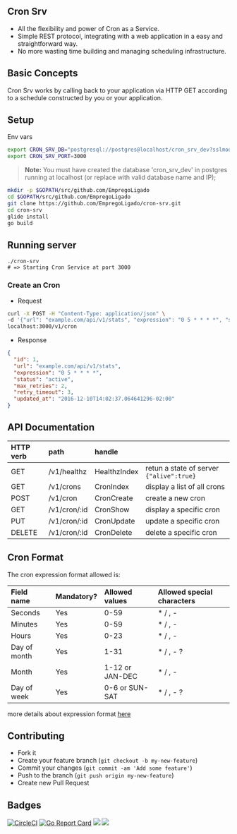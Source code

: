 ## Cron Srv

* All the flexibility and power of Cron as a Service.
* Simple REST protocol, integrating with a web application in a easy and straightforward way.
* No more wasting time building and managing scheduling infrastructure.

## Basic Concepts
Cron Srv works by calling back to your application via HTTP GET according to a schedule constructed by you or your application.

## Setup
Env vars
```bash
export CRON_SRV_DB="postgresql://postgres@localhost/cron_srv_dev?sslmode=disable"
export CRON_SRV_PORT=3000
```
> **Note:** You must have created the database 'cron_srv_dev' in postgres running at localhost (or replace with valid database name and IP);

```sh
mkdir -p $GOPATH/src/github.com/EmpregoLigado
cd $GOPATH/src/github.com/EmpregoLigado 
git clone https://github.com/EmpregoLigado/cron-srv.git
cd cron-srv
glide install
go build
```

## Running server
```
./cron-srv
# => Starting Cron Service at port 3000
```

### Create an Cron
- Request
```bash
curl -X POST -H "Content-Type: application/json" \
-d '{"url": "example.com/api/v1/stats", "expression": "0 5 * * * *", "status": "active", "max_retries": 2, "retry_timeout": 3}' \
localhost:3000/v1/cron
```

- Response
```json
{
  "id": 1,
  "url": "example.com/api/v1/stats",
  "expression": "0 5 * * * *",
  "status": "active",
  "max_retries": 2,
  "retry_timeout": 3,
  "updated_at": "2016-12-10T14:02:37.064641296-02:00"
}
```

## API Documentation
|HTTP verb|path|handle||
|:--|:--|:--|:--|
|GET|/v1/healthz|HealthzIndex|retun a state of server `{"alive":true}`|
|GET|/v1/crons|CronIndex|display a list of all crons|
|POST|/v1/cron|CronCreate|create a new cron|
|GET|/v1/cron/:id|CronShow|display a specific cron|
|PUT|/v1/cron/:id|CronUpdate|update a specific cron|
|DELETE|/v1/cron/:id|CronDelete|delete a specific cron|

## Cron Format
The cron expression format allowed is:

|Field name| Mandatory?|Allowed values|Allowed special characters|
|:--|:--|:--|:--|
|Seconds      | Yes        | 0-59            | * / , -|
|Minutes      | Yes        | 0-59            | * / , -|
|Hours        | Yes        | 0-23            | * / , -|
|Day of month | Yes        | 1-31            | * / , - ?|
|Month        | Yes        | 1-12 or JAN-DEC | * / , -|
|Day of week  | Yes        | 0-6 or SUN-SAT  | * / , - ?|
more details about expression format [here](https://godoc.org/github.com/robfig/cron#hdr-CRON_Expression_Format)

## Contributing
- Fork it
- Create your feature branch (`git checkout -b my-new-feature`)
- Commit your changes (`git commit -am 'Add some feature'`)
- Push to the branch (`git push origin my-new-feature`)
- Create new Pull Request

## Badges
[![CircleCI](https://circleci.com/gh/EmpregoLigado/cron-srv.svg?style=svg)](https://circleci.com/gh/EmpregoLigado/cron-srv)
[![Go Report Card](https://goreportcard.com/badge/github.com/EmpregoLigado/cron-srv)](https://goreportcard.com/report/github.com/EmpregoLigado/cron-srv)
[![](https://images.microbadger.com/badges/image/rafaeljesus/cron-srv.svg)](https://microbadger.com/images/rafaeljesus/cron-srv "Get your own image badge on microbadger.com")
[![](https://images.microbadger.com/badges/version/rafaeljesus/cron-srv.svg)](https://microbadger.com/images/rafaeljesus/cron-srv "Get your own version badge on microbadger.com")
